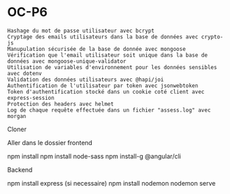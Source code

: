 # OC-P6


    Hashage du mot de passe utilisateur avec bcrypt
    Cryptage des emails utilisateurs dans la base de données avec crypto-js
    Manupulation sécurisée de la base de donnée avec mongoose
    Vérification que l'email utilisateur soit unique dans la base de données avec mongoose-unique-validator
    Utilisation de variables d'environnement pour les données sensibles avec dotenv
    Validation des données utilisateurs avec @hapi/joi
    Authentification de l'utilisateur par token avec jsonwebtoken
    Token d'authentification stocké dans un cookie coté client avec express-session
    Protection des headers avec helmet
    Log de chaque requête effectuée dans un fichier "assess.log" avec morgan

Cloner

Aller dans le dossier frontend

npm install
npm install node-sass
npm install-g @angular/cli

Backend

npm install express (si necessaire)
npm install nodemon
nodemon serve
